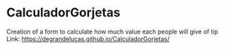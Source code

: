 # CalculadorGorjetas
Creation of a form to calculate how much value each people will give of tip <br>
Link: https://degrandelucas.github.io/CalculadorGorjetas/
